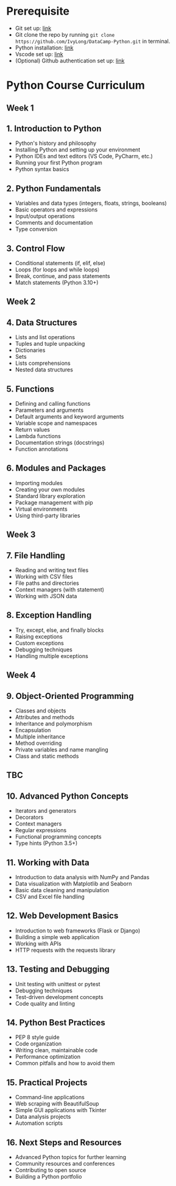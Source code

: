 # Prerequisite
- Git set up: [link](./git_set_up.md)
- Git clone the repo by running `git clone https://github.com/IvyLong/DataCamp-Python.git` in terminal.
- Python installation: [link](./python_set_up.md)
- Vscode set up: [link](./vscode_set_up.md)
- (Optional) Github authentication set up: [link](./github_set_up.md)

# Python Course Curriculum

Week 1
---
## 1. Introduction to Python 
- Python's history and philosophy
- Installing Python and setting up your environment
- Python IDEs and text editors (VS Code, PyCharm, etc.)
- Running your first Python program
- Python syntax basics

## 2. Python Fundamentals
- Variables and data types (integers, floats, strings, booleans)
- Basic operators and expressions
- Input/output operations
- Comments and documentation
- Type conversion

## 3. Control Flow
- Conditional statements (if, elif, else)
- Loops (for loops and while loops)
- Break, continue, and pass statements
- Match statements (Python 3.10+)

Week 2
---

## 4. Data Structures
- Lists and list operations
- Tuples and tuple unpacking
- Dictionaries
- Sets
- Lists comprehensions
- Nested data structures

## 5. Functions
- Defining and calling functions
- Parameters and arguments
- Default arguments and keyword arguments
- Variable scope and namespaces
- Return values
- Lambda functions
- Documentation strings (docstrings)
- Function annotations

## 6. Modules and Packages
- Importing modules
- Creating your own modules
- Standard library exploration
- Package management with pip
- Virtual environments
- Using third-party libraries


Week 3
--- 

## 7. File Handling
- Reading and writing text files
- Working with CSV files
- File paths and directories
- Context managers (with statement)
- Working with JSON data

## 8. Exception Handling
- Try, except, else, and finally blocks
- Raising exceptions
- Custom exceptions
- Debugging techniques
- Handling multiple exceptions

Week 4
---
## 9. Object-Oriented Programming
- Classes and objects
- Attributes and methods
- Inheritance and polymorphism
- Encapsulation
- Multiple inheritance
- Method overriding
- Private variables and name mangling
- Class and static methods

TBC
--- 
## 10. Advanced Python Concepts
- Iterators and generators
- Decorators
- Context managers
- Regular expressions
- Functional programming concepts
- Type hints (Python 3.5+)

## 11. Working with Data
- Introduction to data analysis with NumPy and Pandas
- Data visualization with Matplotlib and Seaborn
- Basic data cleaning and manipulation
- CSV and Excel file handling

## 12. Web Development Basics
- Introduction to web frameworks (Flask or Django)
- Building a simple web application
- Working with APIs
- HTTP requests with the requests library

## 13. Testing and Debugging
- Unit testing with unittest or pytest
- Debugging techniques
- Test-driven development concepts
- Code quality and linting

## 14. Python Best Practices
- PEP 8 style guide
- Code organization
- Writing clean, maintainable code
- Performance optimization
- Common pitfalls and how to avoid them

## 15. Practical Projects
- Command-line applications
- Web scraping with BeautifulSoup
- Simple GUI applications with Tkinter
- Data analysis projects
- Automation scripts

## 16. Next Steps and Resources
- Advanced Python topics for further learning
- Community resources and conferences
- Contributing to open source
- Building a Python portfolio